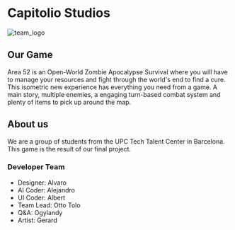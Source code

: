 # Capitolio Studios

![team_logo](https://user-images.githubusercontent.com/73582929/158078387-8768e98b-2257-4f7f-a3ff-a50624bf42fb.png)

## Our Game

Area 52 is an Open-World Zombie Apocalypse Survival where you will have to manage your resources and fight
through the world's end to find a cure. This isometric new experience has everything you need from a game.
A main story, multiple enemies, a engaging turn-based combat system and plenty of items to pick up around
the map.

## About us

We are a group of students from the UPC Tech Talent Center in Barcelona. This game is the result of our
final project.

### Developer Team

- Designer: Alvaro
- AI Coder: Alejandro
- UI Coder: Albert
- Team Lead: Otto Tolo
- Q&A: Ogylandy
- Artist: Gerard
